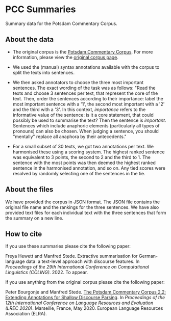 # PCC Summaries
Summary data for the Potsdam Commentary Corpus.

## About the data
- The original corpus is the [Potsdam Commentary Corpus](http://angcl.ling.uni-potsdam.de/resources/pcc.html). For more information, please view the [original corpus page](http://angcl.ling.uni-potsdam.de/resources/pcc.html).

- We used the (manual) syntax annotations available with the corpus to split the texts into sentences. 

- We then asked annotators to choose the three most important sentences. The exact wording of the task was as follows: "Read the texts and choose 3 sentences per text, that represent the core of the text. Then, order the sentences according to their importance: label the most important sentence with a '1', the second most important with a '2' and the third with a '3'. In this context, *importance* refers to the informative value of the sentence: is it a core statement, that could possibly be used to summarise the text? Then the sentence is *important*. Sentences which include anaphoric elements (particularly all types of pronouns) can also be chosen. When judging a sentence, you should "mentally" replace all anaphora by their antecedents."

- For a small subset of 30 texts, we got two annotations per text. We harmonised these using a scoring system. The highest ranked sentence was equivalent to 3 points, the second to 2 and the third to 1. The sentence with the most points was then deemed the highest ranked sentence in the harmonised annotation, and so on. Any tied scores were resolved by randomly selecting one of the sentences in the tie. 

## About the files

We have provided the corpus in JSON format. The JSON file contains the original file name and the rankings for the three sentences. We have also provided text files for each individual text with the three sentences that form the summary on a new line.

## How to cite

If you use these summaries please cite the following paper:

Freya Hewett and Manfred Stede. Extractive summarisation for German-language data: a text-level approach with discourse features. In *Proceedings of the 29th International Conference on Computational Linguistics (COLING)*. 2022. To appear.

If you use anything from the original corpus please cite the following paper:

Peter Bourgonje and Manfred Stede. [The Potsdam Commentary Corpus 2.2: Extending Annotations for Shallow Discourse Parsing](https://aclanthology.org/2020.lrec-1.133.pdf). In *Proceedings of the 12th International Conference on Language Resources and Evaluation (LREC 2020)*. Marseille, France, May 2020. European Language Resources Association (ELRA).






